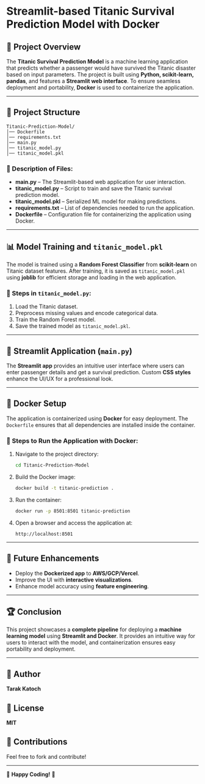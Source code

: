 # Streamlit-based Titanic Survival Prediction Model with Docker

## 📌 Project Overview
The **Titanic Survival Prediction Model** is a machine learning application that predicts whether a passenger would have survived the Titanic disaster based on input parameters. The project is built using **Python, scikit-learn, pandas**, and features a **Streamlit web interface**. To ensure seamless deployment and portability, **Docker** is used to containerize the application.

---

## 📁 Project Structure

```
Titanic-Prediction-Model/
│── Dockerfile
│── requirements.txt
│── main.py
│── titanic_model.py
│── titanic_model.pkl
```

### 🔹 Description of Files:
- **main.py** – The Streamlit-based web application for user interaction.
- **titanic_model.py** – Script to train and save the Titanic survival prediction model.
- **titanic_model.pkl** – Serialized ML model for making predictions.
- **requirements.txt** – List of dependencies needed to run the application.
- **Dockerfile** – Configuration file for containerizing the application using Docker.

---

## 📊 Model Training and `titanic_model.pkl`
The model is trained using a **Random Forest Classifier** from **scikit-learn** on Titanic dataset features. After training, it is saved as `titanic_model.pkl` using **joblib** for efficient storage and loading in the web application.

### 🔹 Steps in `titanic_model.py`:
1. Load the Titanic dataset.
2. Preprocess missing values and encode categorical data.
3. Train the Random Forest model.
4. Save the trained model as `titanic_model.pkl`.

---

## 🎨 Streamlit Application (`main.py`)
The **Streamlit app** provides an intuitive user interface where users can enter passenger details and get a survival prediction. Custom **CSS styles** enhance the UI/UX for a professional look.

---

## 🐳 Docker Setup
The application is containerized using **Docker** for easy deployment. The `Dockerfile` ensures that all dependencies are installed inside the container.

### 🔹 Steps to Run the Application with Docker:
1. Navigate to the project directory:
   ```sh
   cd Titanic-Prediction-Model
   ```
2. Build the Docker image:
   ```sh
   docker build -t titanic-prediction .
   ```
3. Run the container:
   ```sh
   docker run -p 8501:8501 titanic-prediction
   ```
4. Open a browser and access the application at:
   ```
   http://localhost:8501
   ```

---

## 🚀 Future Enhancements
- Deploy the **Dockerized app** to **AWS/GCP/Vercel**.
- Improve the UI with **interactive visualizations**.
- Enhance model accuracy using **feature engineering**.

---

## 🏆 Conclusion
This project showcases a **complete pipeline** for deploying a **machine learning model** using **Streamlit and Docker**. It provides an intuitive way for users to interact with the model, and containerization ensures easy portability and deployment.

---

## 📌 Author
**Tarak Katoch**

## 📜 License
**MIT**

## 🤝 Contributions
Feel free to fork and contribute!

---

🎉 **Happy Coding!** 🚀
